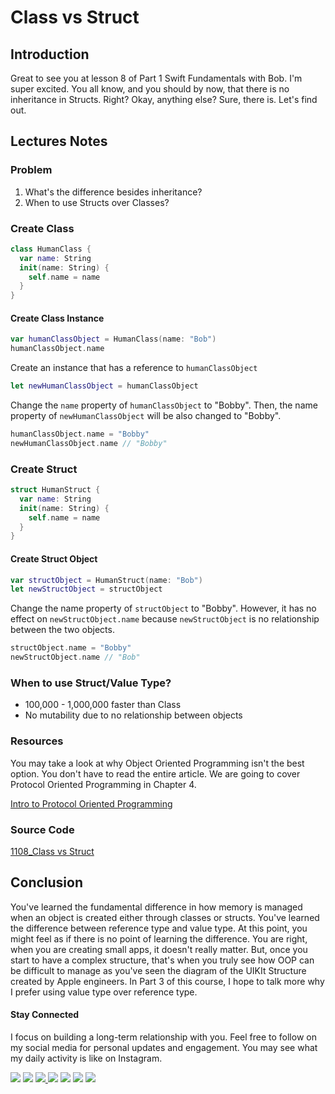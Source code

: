 # Class vs Struct

## Introduction
Great to see you at lesson 8 of Part 1 Swift Fundamentals with Bob. I'm super excited. You all know, and you should by now, that there is no inheritance in Structs. Right? Okay, anything else? Sure, there is. Let's find out.

## Lectures Notes
### Problem
  1. What's the difference besides inheritance?
  2. When to use Structs over Classes?

### Create Class
```swift
class HumanClass {
  var name: String
  init(name: String) {
    self.name = name
  }
}
```

#### Create Class Instance
```swift
var humanClassObject = HumanClass(name: "Bob")
humanClassObject.name
```

Create an instance that has a reference to `humanClassObject`

```swift
let newHumanClassObject = humanClassObject
```

Change the `name` property of `humanClassObject` to "Bobby". Then, the name property of `newHumanClassObject` will be also changed to "Bobby".

```swift
humanClassObject.name = "Bobby"
newHumanClassObject.name // "Bobby"
```

### Create Struct
```swift
struct HumanStruct {
  var name: String
  init(name: String) {
    self.name = name
  }
}
```
#### Create Struct Object

```swift
var structObject = HumanStruct(name: "Bob")
let newStructObject = structObject
```

Change the name property of `structObject` to "Bobby". However, it has no effect on `newStructObject.name` because `newStructObject` is no relationship between the two objects.

```swift
structObject.name = "Bobby"
newStructObject.name // "Bob"
```

### When to use Struct/Value Type?
 - 100,000 - 1,000,000 faster than Class
 - No mutability due to no relationship between objects

### Resources
You may take a look at why Object Oriented Programming isn't the best option. You don't have to read the entire article. We are going to cover Protocol Oriented Programming in Chapter 4.

[Intro to Protocol Oriented Programming](https://medium.com/ios-geek-community/introduction-to-protocol-oriented-programming-in-swift-b358fe4974f#.nyah1q3fo)


### Source Code
[1108_Class vs Struct](https://www.dropbox.com/sh/eiy1yqq1em7f4n5/AABWZr6yNX8OCzrinGSaUXMfa?dl=0)


## Conclusion
You've learned the fundamental difference in how memory is managed when an object is created either through classes or structs. You've learned the difference between reference type and value type. At this point, you might feel as if there is no point of learning the difference. You are right, when you are creating small apps, it doesn't really matter. But, once you start to have a complex structure, that's when you truly see how OOP can be difficult to manage as you've seen the diagram of the UIKIt Structure created by Apple engineers. In Part 3 of this course, I hope to talk more why I prefer using value type over reference type. 

#### Stay Connected
I focus on building a long-term relationship with you. Feel free to follow on my social media for personal updates and engagement. You may see what my daily activity is like on Instagram.  

<p>
<a href="http://bobthedeveloper.io"><img src="https://img.shields.io/badge/Personal-Website-333333.svg"></a>
<a href="https://facebook.com/bobthedeveloper"><img src="https://img.shields.io/badge/Facebook-Like-3B5998.svg"></a> <a href="https://youtube.com/bobthedeveloper"><img src="https://img.shields.io/badge/YouTube-Subscribe-CE1312.svg"</a> <a href="https://twitter.com/bobleesj"><img src="https://img.shields.io/badge/Twitter-Follow-55ACEE.svg"></a> <a href="https://instagram.com/bobthedev
"><img src="https://img.shields.io/badge/Instagram-Follow-BB2F92.svg"></a> <a href="https://linkedin.com/in/bobleesj"><img src= "https://img.shields.io/badge/LinkedIn-Connect-0077B5.svg"></a>
<a href="https://medium.com/@bobleesj"><img src="https://img.shields.io/badge/Medium-Read-00AB6C.svg"/></a>
</p>
